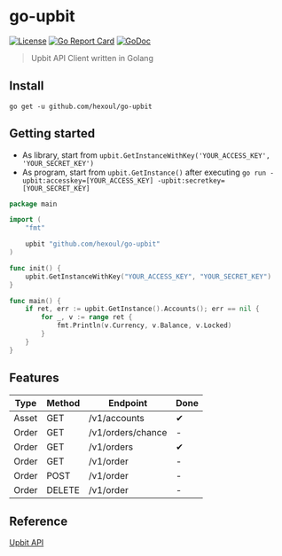 # go-upbit

[![License](http://img.shields.io/badge/license-MIT-blue.svg)](https://raw.githubusercontent.com/hexoul/go-upbit/master/LICENSE)
[![Go Report Card](https://goreportcard.com/badge/github.com/hexoul/go-upbit)](https://goreportcard.com/report/github.com/hexoul/go-upbit)
[![GoDoc](https://godoc.org/github.com/hexoul/go-upbit?status.svg)](https://godoc.org/github.com/hexoul/go-upbit)

> Upbit API Client written in Golang

## Install

`go get -u github.com/hexoul/go-upbit`

## Getting started

- As library, start from `upbit.GetInstanceWithKey('YOUR_ACCESS_KEY', 'YOUR_SECRET_KEY')`
- As program, start from `upbit.GetInstance()` after executing `go run -upbit:accesskey=[YOUR_ACCESS_KEY] -upbit:secretkey=[YOUR_SECRET_KEY]`

```go
package main

import (
    "fmt"

    upbit "github.com/hexoul/go-upbit"
)

func init() {
    upbit.GetInstanceWithKey("YOUR_ACCESS_KEY", "YOUR_SECRET_KEY")
}

func main() {
    if ret, err := upbit.GetInstance().Accounts(); err == nil {
        for _, v := range ret {
            fmt.Println(v.Currency, v.Balance, v.Locked)
        }
    }
}
```

## Features

| Type           | Method | Endpoint                               | Done |
|----------------|--------|----------------------------------------|------|
| Asset | GET | /v1/accounts | ✔ |
| Order | GET | /v1/orders/chance | - |
| Order | GET | /v1/orders | ✔ |
| Order | GET | /v1/order | - |
| Order | POST | /v1/order | - |
| Order | DELETE | /v1/order | - |

## Reference

[Upbit API](https://docs.upbit.com/v1.0.2/reference)